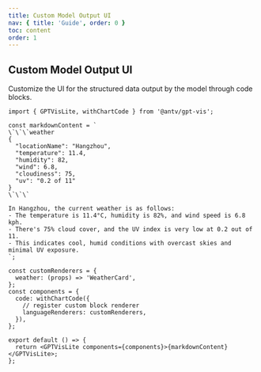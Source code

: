 ```yaml
---
title: Custom Model Output UI
nav: { title: 'Guide', order: 0 }
toc: content
order: 1
---
```


## Custom Model Output UI

Customize the UI for the structured data output by the model through code blocks.

```tsx | pure
import { GPTVisLite, withChartCode } from '@antv/gpt-vis';

const markdownContent = `
\`\`\`weather
{
  "locationName": "Hangzhou",
  "temperature": 11.4,
  "humidity": 82,
  "wind": 6.8,
  "cloudiness": 75,
  "uv": "0.2 of 11"
}
\`\`\`

In Hangzhou, the current weather is as follows: 
- The temperature is 11.4°C, humidity is 82%, and wind speed is 6.8 kph. 
- There's 75% cloud cover, and the UV index is very low at 0.2 out of 11. 
- This indicates cool, humid conditions with overcast skies and minimal UV exposure.
`;

const customRenderers = {
  weather: (props) => 'WeatherCard',
};
const components = {
  code: withChartCode({
    // register custom block renderer
    languageRenderers: customRenderers,
  }),
};

export default () => {
  return <GPTVisLite components={components}>{markdownContent}</GPTVisLite>;
};
```

<code src="./demos/custom-ui.tsx"></code>
